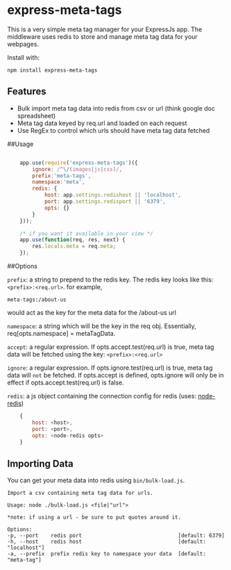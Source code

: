 express-meta-tags
==================

This is a very simple meta tag manager for your ExpressJs app. The middleware uses redis to store and manage meta tag data for your webpages.

Install with:

	npm install express-meta-tags

## Features
* Bulk import meta tag data into redis from csv or url (think google doc spreadsheet)
* Meta tag data keyed by req.url and loaded on each request
* Use RegEx to control which urls should have meta tag data fetched

##Usage

```js

	app.use(require('express-meta-tags')({
		ignore: /^\/(images|js|css)/,
		prefix:'meta-tags',
		namespace:'meta',
		redis: {
			host: app.settings.redishost || 'localhost',
			port: app.settings.redisport || '6379',
			opts: {}
		}
	}));

	/* if you want it available in your view */
	app.use(function(req, res, next) {
		res.locals.meta = req.meta;
	});

```

##Options

`prefix`: a string to prepend to the redis key.  The redis key looks like this: `<prefix>:<req.url>`. for example,

	meta-tags:/about-us

would act as the key for the meta data for the /about-us url

`namespace`: a string which will be the key in the req obj.  Essentially, req[opts.namespace] = metaTagData.

`accept`: a regular expression. If opts.accept.test(req.url) is true, meta tag data will be fetched using the key: `<prefix>:<req.url>`

`ignore`: a regular expression. If opts.ignore.test(req.url) is true, meta tag data will `not` be fetched. If opts.accept is defined, opts.ignore will only be in effect if opts.accept.test(req.url) is false.


`redis`: a js object containing the connection config for redis (uses: [node-redis](https://github.com/mranney/node_redis))

```js
	{
		host: <host>,
		port: <port>,
		opts: <node-redis opts>
	}
```

## Importing Data

You can get your meta data into redis using `bin/bulk-load.js`.

	Import a csv containing meta tag data for urls.

	Usage: node ./bulk-load.js <file|"url">

	*note: if using a url - be sure to put quotes around it.

	Options:
  	-p, --port    redis port                               [default: 6379]
  	-h, --host    redis host                               [default: "localhost"]
  	-a, --prefix  prefix redis key to namespace your data  [default: "meta-tag"]

